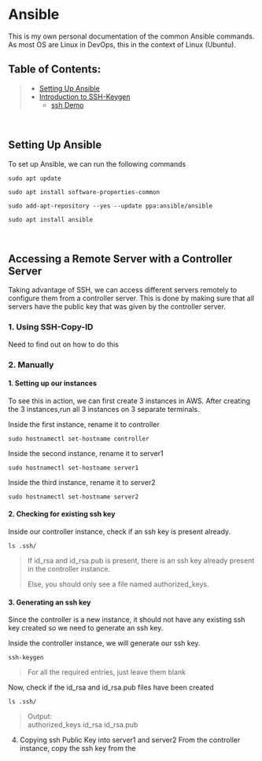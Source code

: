 # Ansible
This is my own personal documentation of the common Ansible commands. \
As most OS are Linux in DevOps, this in the context of Linux (Ubuntu).

## Table of Contents:
> - [Setting Up Ansible]()
> - [Introduction to SSH-Keygen]()
>   - [ssh Demo]()

</br>

## Setting Up Ansible
To set up Ansible, we can run the following commands
```
sudo apt update
```
```
sudo apt install software-properties-common
```
```
sudo add-apt-repository --yes --update ppa:ansible/ansible
```
```
sudo apt install ansible
```

</br>

## Accessing a Remote Server with a Controller Server
Taking advantage of SSH, we can access different servers remotely to configure them from a controller server. This is done by making sure that all servers have the public key that was given by the controller server. 

### 1. Using SSH-Copy-ID
Need to find out on how to do this

### 2. Manually
#### 1. Setting up our instances
To see this in action, we can first create 3 instances in AWS. After creating the 3 instances,run all 3 instances on 3 separate terminals.

Inside the first instance, rename it to controller
```
sudo hostnamectl set-hostname controller
```
Inside the second instance, rename it to server1
```
sudo hostnamectl set-hostname server1
```
Inside the third instance, rename it to server2
```
sudo hostnamectl set-hostname server2
```
#### 2. Checking for existing ssh key
Inside our controller instance, check if an ssh key is present already.
```
ls .ssh/
```
> If id_rsa and id_rsa.pub is present, there is an ssh key already present in the controller instance.
> 
> Else, you should only see a file named authorized_keys.

#### 3. Generating an ssh key
Since the controller is a new instance, it should not have any existing ssh key created so we need to generate an ssh key.

Inside the controller instance, we will generate our ssh key.
```
ssh-keygen
```
> For all the required entries, just leave them blank

Now, check if the id_rsa and id_rsa.pub files have been created
```
ls .ssh/
```
> Output: \
> authorized_keys id_rsa id_rsa.pub

4. Copying ssh Public Key into server1 and server2
From the controller instance, copy the ssh key from the 
